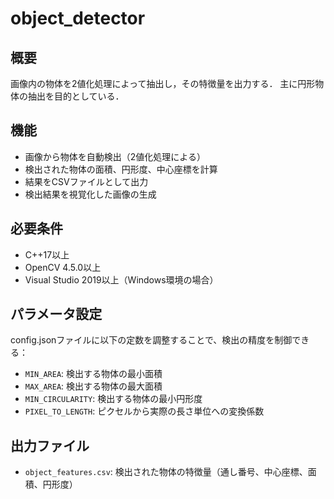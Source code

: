 # object_detector

## 概要
画像内の物体を2値化処理によって抽出し，その特徴量を出力する．
主に円形物体の抽出を目的としている．

## 機能
- 画像から物体を自動検出（2値化処理による）
- 検出された物体の面積、円形度、中心座標を計算
- 結果をCSVファイルとして出力
- 検出結果を視覚化した画像の生成

## 必要条件
- C++17以上
- OpenCV 4.5.0以上
- Visual Studio 2019以上（Windows環境の場合）

## パラメータ設定
config.jsonファイルに以下の定数を調整することで、検出の精度を制御できる：
- `MIN_AREA`: 検出する物体の最小面積
- `MAX_AREA`: 検出する物体の最大面積
- `MIN_CIRCULARITY`: 検出する物体の最小円形度
- `PIXEL_TO_LENGTH`: ピクセルから実際の長さ単位への変換係数

## 出力ファイル
- `object_features.csv`: 検出された物体の特徴量（通し番号、中心座標、面積、円形度）
